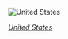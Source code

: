 
![United States](https://www.gstatic.com/prettyearth/assets/full/1207.jpg)

*[United States](https://www.google.com/maps/@36.07427,-112.148669,14z/data=!3m1!1e3)*
